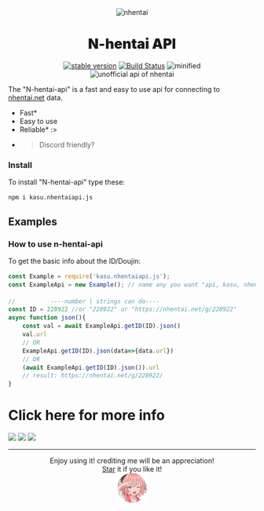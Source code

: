 <div align="center">
<img src="https://i.redd.it/fkg9yip5yyl21.png" height="50" title="nhentai"/><h1 style="font-weight:1000">N-hentai API</h1>
<p>

[![stable version](https://img.shields.io/badge/stable%20version-3.2.1-brightgreen?style=for-the-badge)](https://github.com/IchimakiKasura/kasu.nhentaiapi.js/blob/main/CHANGELOG.md#321)
[![Build Status](https://img.shields.io/travis/IchimakiKasura/kasu.nhentaiapi.js.svg?style=for-the-badge)](https://app.travis-ci.com/IchimakiKasura/kasu.nhentaiapi.js)
![minified](https://img.shields.io/badge/-minified%20-gray?style=for-the-badge "^3.0.0 versions are now already MINIFIED!")<br/>
<img src="https://img.shields.io/badge/-Astolfo--chan%20is%20very%20happy%20that%20you%20are%20well%20cultured%20to%20use%20this-ff1100?style=for-the-badge" title="unofficial api of nhentai"/>
</div>

The "N-hentai-api" is a fast and easy to use api for connecting to [nhentai.net]("https://nhentai.net/") data.
* Fast*
* Easy to use
* Reliable* :>
* > Discord friendly?

### Install
To install "N-hentai-api" type these:
```
npm i kasu.nhentaiapi.js
```
## Examples
### How to use n-hentai-api
To get the basic info about the ID/Doujin:
```js
const Example = require('kasu.nhentaiapi.js');
const ExampleApi = new Example(); // name any you want "api, kasu, nhentai, ..." 

//          ----number | strings can do----
const ID = 228922 //or "228922" or "https://nhentai.net/g/228922"
async function json(){
    const val = await ExampleApi.getID(ID).json()
    val.url
    // OR
    ExampleApi.getID(ID).json(data=>{data.url})
    // OR
    (await ExampleApi.getID(ID).json()).url
    // result: https://nhentai.net/g/228922/
}
```
# Click here for more info
[![](https://user-images.githubusercontent.com/80595346/137633689-c34f0162-4c6c-43ed-972d-7df8d372ef47.png)](https://github.com/IchimakiKasura/kasu.nhentaiapi.js/blob/main/LICENSE)
[![](https://user-images.githubusercontent.com/80595346/137633687-421900f1-3660-408f-a716-96753f1dc32e.png)](https://github.com/IchimakiKasura/kasu.nhentaiapi.js/blob/main/CHANGELOG.md)
[![](https://user-images.githubusercontent.com/80595346/137633691-98187d07-fa4b-4c2d-91f5-8be5190a9c38.png)](https://github.com/IchimakiKasura/kasu.nhentaiapi.js/blob/main/docs/Documentation.md)
<hr>
<p align="center">
Enjoy using it! crediting me will be an appreciation!<br/>
<a href="https://github.com/IchimakiKasura/kasu.nhentaiapi.js" title="Star it!">Star</a> it if you like it!<br/>
<img src="https://raw.githubusercontent.com/IchimakiKasura/IchimakiKasura/main/astorufo.png" title="Created by Ichimaki" height="60"/>